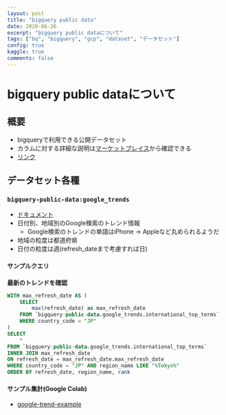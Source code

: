 ```yaml
---
layout: post
title: "bigquery public data"
date: 2020-06-26
excerpt: "bigquery public dataについて"
tags: ["bq", "bigquery", "gcp", "dataset", "データセット"]
config: true
kaggle: true
comments: false
---
```


# bigquery public dataについて

## 概要
 - bigqueryで利用できる公開データセット
 - カラムに対する詳細な説明は[マーケットプレイス](https://console.cloud.google.com/marketplace/product/bigquery-public-datasets/)から確認できる
 - [リンク](https://console.cloud.google.com/bigquery?p=bigquery-public-data)

## データセット各種

### `bigquery-public-data:google_trends`
 - [ドキュメント](https://console.cloud.google.com/marketplace/product/bigquery-public-datasets/google-search-trends)
 - 日付別、地域別のGoogle検索のトレンド情報
   - Google検索のトレンドの単語はiPhone -> Appleなど丸められるようだ
 - 地域の粒度は都道府県
 - 日付の粒度は週(refresh_dateまで考慮すれば日)

#### サンプルクエリ

**最新のトレンドを確認**  
```sql
WITH max_refresh_date AS (
    SELECT
        max(refresh_date) as max_refresh_date
    FROM `bigquery-public-data.google_trends.international_top_terms`
    WHERE country_code = "JP"
)
SELECT 
    *
FROM `bigquery-public-data.google_trends.international_top_terms`
INNER JOIN max_refresh_date
ON refresh_date = max_refresh_date.max_refresh_date
WHERE country_code = "JP" AND region_name LIKE "%Tokyo%"
ORDER BY refresh_date, region_name, rank
```

#### サンプル集計(Google Colab)
 - [google-trend-example](https://colab.research.google.com/drive/1QBZIz5wzaRTtPb-v3mD9SrUdaZeud-R7?usp=sharing)
